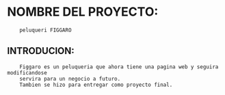      
   # NOMBRE DEL PROYECTO:
        peluqueri FIGGARO

   ## INTRODUCION:
        Figgaro es un peluqueria que ahora tiene una pagina web y seguira modificandose
        servira para un negocio a futuro.
        Tambien se hizo para entregar como proyecto final.
